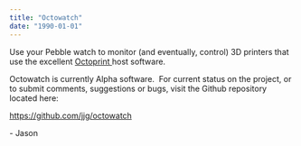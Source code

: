```yaml
---
title: "Octowatch"
date: "1990-01-01"
---
```


<div class="content">
<p>Use your Pebble watch to monitor (and eventually, control) 3D printers that
use the excellent  <a href="https://github.com/foosel/OctoPrint" target="_blank"> Octoprint </a> host
software.</p>
<p>Octowatch is currently Alpha software.  For current status on the project, or
to submit comments, suggestions or bugs, visit the Github repository located
here:</p>
<p><a href="https://github.com/jjg/octowatch" target="_blank"> https://github.com/jjg/octowatch </a></p>
<p>- Jason</p>
</div>
